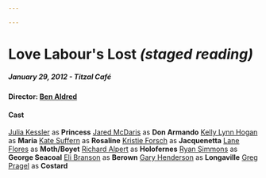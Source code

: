 ```yaml
---

---
```


Love Labour's Lost *(staged reading)*
=====

##### January 29, 2012 - Titzal Café

#### Director: [Ben Aldred](http://accidentalshakespeare.com/company/ben_aldred)

#### Cast
[Julia Kessler](http://accidentalshakespeare.com/company/julia_kessler) as **__Princess__**
[Jared McDaris](http://accidentalshakespeare.com/company/jared_mcdaris) as **__Don Armando__**
[Kelly Lynn Hogan](http://accidentalshakespeare.com/company/kelly_lynn_hogan) as **__Maria__**
[Kate Suffern](http://accidentalshakespeare.com/company/kate_suffern)  as **__Rosaline__**
[Kristie Forsch](http://accidentalshakespeare.com/company/kristie_forsch)  as **__Jacquenetta__**
[Lane Flores](http://accidentalshakespeare.com/company/lane_flores) as **__Moth/Boyet__**
[Richard Alpert](http://accidentalshakespeare.com/company/richard_alpert)  as **__Holofernes__**
[Ryan Simmons](http://accidentalshakespeare.com/company/ryan_simmons)  as **__George Seacoal__**
[Eli Branson](http://accidentalshakespeare.com/company/eli_branson) as **__Berown__**
[Gary Henderson](http://accidentalshakespeare.com/company/gary_henderson)  as **__Longaville__**
[Greg Pragel](http://accidentalshakespeare.com/company/greg_pragel) as **__Costard__**